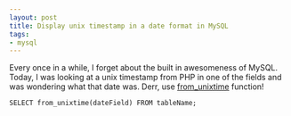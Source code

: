 ```yaml
---
layout: post
title: Display unix timestamp in a date format in MySQL
tags:
- mysql
---
```

Every once in a while, I forget about the built in awesomeness of MySQL.  Today, I was looking at a unix timestamp from PHP in one of the fields and was wondering what that date was.  Derr, use [from_unixtime](http://dev.mysql.com/doc/refman/5.1/en/date-and-time-functions.html#function_from-unixtime) function!
    
    SELECT from_unixtime(dateField) FROM tableName;
    
